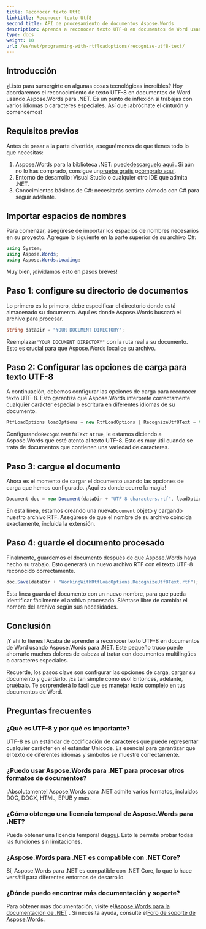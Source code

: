```yaml
---
title: Reconocer texto Utf8
linktitle: Reconocer texto Utf8
second_title: API de procesamiento de documentos Aspose.Words
description: Aprenda a reconocer texto UTF-8 en documentos de Word usando Aspose.Words para .NET con esta guía detallada paso a paso.
type: docs
weight: 10
url: /es/net/programming-with-rtfloadoptions/recognize-utf8-text/
---
```

## Introducción

¿Listo para sumergirte en algunas cosas tecnológicas increíbles? Hoy abordaremos el reconocimiento de texto UTF-8 en documentos de Word usando Aspose.Words para .NET. Es un punto de inflexión si trabajas con varios idiomas o caracteres especiales. Así que ¡abróchate el cinturón y comencemos!

## Requisitos previos

Antes de pasar a la parte divertida, asegurémonos de que tienes todo lo que necesitas:

1.  Aspose.Words para la biblioteca .NET: puede[descarguelo aqui](https://releases.aspose.com/words/net/) . Si aún no lo has comprado, consigue un[prueba gratis](https://releases.aspose.com/) o[cómpralo aquí](https://purchase.aspose.com/buy).
2. Entorno de desarrollo: Visual Studio o cualquier otro IDE que admita .NET.
3. Conocimientos básicos de C#: necesitarás sentirte cómodo con C# para seguir adelante.

## Importar espacios de nombres

Para comenzar, asegúrese de importar los espacios de nombres necesarios en su proyecto. Agregue lo siguiente en la parte superior de su archivo C#:

```csharp
using System;
using Aspose.Words;
using Aspose.Words.Loading;
```

Muy bien, ¡dividamos esto en pasos breves!

## Paso 1: configure su directorio de documentos

Lo primero es lo primero, debe especificar el directorio donde está almacenado su documento. Aquí es donde Aspose.Words buscará el archivo para procesar.

```csharp
string dataDir = "YOUR DOCUMENT DIRECTORY";
```

 Reemplazar`"YOUR DOCUMENT DIRECTORY"` con la ruta real a su documento. Esto es crucial para que Aspose.Words localice su archivo.

## Paso 2: Configurar las opciones de carga para texto UTF-8

A continuación, debemos configurar las opciones de carga para reconocer texto UTF-8. Esto garantiza que Aspose.Words interprete correctamente cualquier carácter especial o escritura en diferentes idiomas de su documento.

```csharp
RtfLoadOptions loadOptions = new RtfLoadOptions { RecognizeUtf8Text = true };
```

 Configurando`RecognizeUtf8Text` a`true`, le estamos diciendo a Aspose.Words que esté atento al texto UTF-8. Esto es muy útil cuando se trata de documentos que contienen una variedad de caracteres.

## Paso 3: cargue el documento

Ahora es el momento de cargar el documento usando las opciones de carga que hemos configurado. ¡Aquí es donde ocurre la magia!

```csharp
Document doc = new Document(dataDir + "UTF-8 characters.rtf", loadOptions);
```

 En esta línea, estamos creando una nueva`Document` objeto y cargando nuestro archivo RTF. Asegúrese de que el nombre de su archivo coincida exactamente, incluida la extensión.

## Paso 4: guarde el documento procesado

Finalmente, guardemos el documento después de que Aspose.Words haya hecho su trabajo. Esto generará un nuevo archivo RTF con el texto UTF-8 reconocido correctamente.

```csharp
doc.Save(dataDir + "WorkingWithRtfLoadOptions.RecognizeUtf8Text.rtf");
```

Esta línea guarda el documento con un nuevo nombre, para que pueda identificar fácilmente el archivo procesado. Siéntase libre de cambiar el nombre del archivo según sus necesidades.

## Conclusión

¡Y ahí lo tienes! Acaba de aprender a reconocer texto UTF-8 en documentos de Word usando Aspose.Words para .NET. Este pequeño truco puede ahorrarle muchos dolores de cabeza al tratar con documentos multilingües o caracteres especiales.

Recuerde, los pasos clave son configurar las opciones de carga, cargar su documento y guardarlo. ¡Es tan simple como eso! Entonces, adelante, pruébalo. Te sorprenderá lo fácil que es manejar texto complejo en tus documentos de Word.

## Preguntas frecuentes

### ¿Qué es UTF-8 y por qué es importante?

UTF-8 es un estándar de codificación de caracteres que puede representar cualquier carácter en el estándar Unicode. Es esencial para garantizar que el texto de diferentes idiomas y símbolos se muestre correctamente.

### ¿Puedo usar Aspose.Words para .NET para procesar otros formatos de documentos?

¡Absolutamente! Aspose.Words para .NET admite varios formatos, incluidos DOC, DOCX, HTML, EPUB y más.

### ¿Cómo obtengo una licencia temporal de Aspose.Words para .NET?

 Puede obtener una licencia temporal de[aquí](https://purchase.aspose.com/temporary-license/). Esto le permite probar todas las funciones sin limitaciones.

### ¿Aspose.Words para .NET es compatible con .NET Core?

Sí, Aspose.Words para .NET es compatible con .NET Core, lo que lo hace versátil para diferentes entornos de desarrollo.

### ¿Dónde puedo encontrar más documentación y soporte?

 Para obtener más documentación, visite el[Aspose.Words para la documentación de .NET](https://reference.aspose.com/words/net/) . Si necesita ayuda, consulte el[Foro de soporte de Aspose.Words](https://forum.aspose.com/c/words/8).